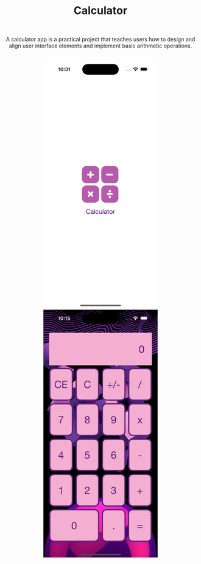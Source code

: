 <div align="center">
  <h1><b>Calculator</b></h1>
</div>
<br>
<p align="center">A calculator app is a practical project that teaches users how to design and align user interface elements and implement basic arithmetic operations.</p>
<br>
<div align="center">
    <img src="https://github.com/nasoviva/Calculator/blob/main/LaunchScreen.png" alt="Описание изображения" width="300"/>
    <img src="https://github.com/nasoviva/Calculator/blob/main/Main.png" alt="Описание изображения" width="300"/>
</div>
